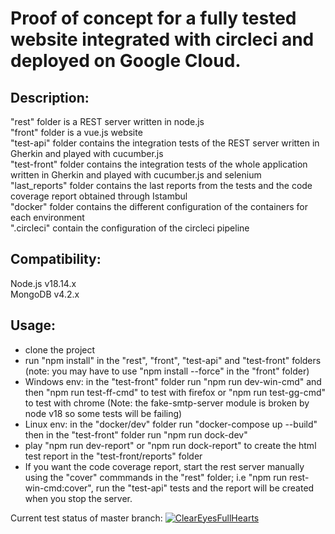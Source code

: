 # Proof of concept for a fully tested website integrated with circleci and deployed on Google Cloud.  
  
## Description:  
"rest" folder is a REST server written in node.js  
"front" folder is a vue.js website  
"test-api" folder contains the integration tests of the REST server written in Gherkin and played with cucumber.js  
"test-front" folder contains the integration tests of the whole application written in Gherkin and played with cucumber.js and selenium  
"last_reports" folder contains the last reports from the tests and the code coverage report obtained through Istambul  
"docker" folder contains the different configuration of the containers for each environment  
".circleci" contain the configuration of the circleci pipeline  
  
## Compatibility:  
Node.js v18.14.x  
MongoDB v4.2.x  
  
## Usage:  
- clone the project  
- run "npm install" in the "rest", "front", "test-api" and "test-front" folders (note: you may have to use "npm install --force" in the "front" folder)  
- Windows env: in the "test-front" folder run "npm run dev-win-cmd" and then "npm run test-ff-cmd" to test with firefox or "npm run test-gg-cmd" to test with chrome (Note: the fake-smtp-server module is broken by node v18 so some tests will be failing)  
- Linux env: in the "docker/dev" folder run "docker-compose up --build" then in the "test-front" folder run "npm run dock-dev"  
- play "npm run dev-report" or "npm run dock-report" to create the html test report in the "test-front/reports" folder  
- If you want the code coverage report, start the rest server manually using the "cover" commmands in the "rest" folder; i.e "npm run rest-win-cmd:cover", run the "test-api" tests and the report will be created when you stop the server.
  
Current test status of master branch: [![ClearEyesFullHearts](https://circleci.com/gh/ClearEyesFullHearts/mft.svg?style=svg)](https://app.circleci.com/pipelines/github/ClearEyesFullHearts)
